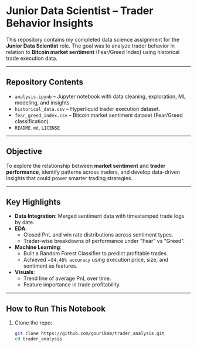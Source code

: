 # Junior Data Scientist – Trader Behavior Insights

This repository contains my completed data science assignment for the **Junior Data Scientist** role. The goal was to analyze trader behavior in relation to **Bitcoin market sentiment** (Fear/Greed Index) using historical trade execution data.

---

## Repository Contents

- `analysis.ipynb` – Jupyter notebook with data cleaning, exploration, ML modeling, and insights.
- `historical_data.csv` – Hyperliquid trader execution dataset.
- `fear_greed_index.csv` – Bitcoin market sentiment dataset (Fear/Greed classification).
- `README.md`, `LICENSE`

---

## Objective

To explore the relationship between **market sentiment** and **trader performance**, identify patterns across traders, and develop data-driven insights that could power smarter trading strategies.

---

## Key Highlights

- **Data Integration**: Merged sentiment data with timestamped trade logs by date.
- **EDA**:
  - Closed PnL and win rate distributions across sentiment types.
  - Trader-wise breakdowns of performance under "Fear" vs "Greed".
- **Machine Learning**:
  - Built a Random Forest Classifier to predict profitable trades.
  - Achieved ~`84.48% accuracy` using execution price, size, and sentiment as features.
- **Visuals**:
  - Trend line of average PnL over time.
  - Feature importance in trade profitability.

---

## How to Run This Notebook

1. Clone the repo:
   ```bash
   git clone https://github.com/gourikam/trader_analysis.git
   cd trader_analysis
